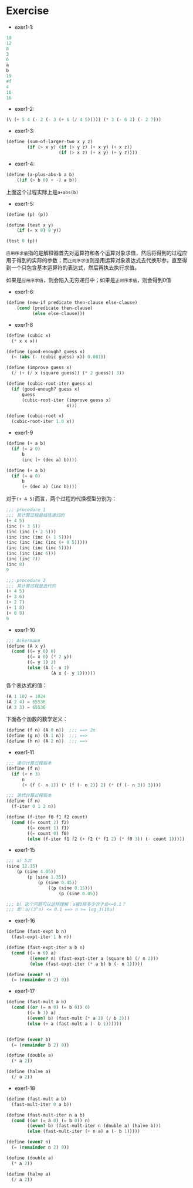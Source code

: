 # Exercise

* exer1-1:

``` Scheme
10
12
8
3
6
a
b
19
#f
4
16
16
```

* exer1-2:

``` Scheme
(\ (+ 5 4 (- 2 (- 3 (+ 6 (/ 4 5))))) (* 3 (- 6 2) (- 2 7)))
```


* exer1-3:

``` Scheme
(define (sum-of-larger-two x y z)
        (if (> x y) (if (> y z) (+ x y) (+ x z))
                    (if (> x z) (+ x y) (+ y z))))
```

* exer1-4:

``` Scheme
(define (a-plus-abs-b a b)
    ((if (> b 0) + -) a b))
```

上面这个过程实际上是`a+abs(b)`

* exer1-5:

```Scheme
(define (p) (p))

(define (test x y)
    (if (= x 0) 0 y))

(test 0 (p))
```

`应用序求值`指的是解释器首先对运算符和各个运算对象求值，然后将得到的过程应用于得到的实际的参数；而`正则序求值`则是用运算对象表达式去代换形参，直至得到一个只包含基本运算符的表达式，然后再执去执行求值。

如果是`应用序求值`，则会陷入无穷递归中；如果是`正则序求值`，则会得到0值

* exer1-6:

``` Scheme
(define (new-if predicate then-clause else-clause)
    (cond (predicate then-clause)
          (else else-clause)))
```

* exer1-8

``` Scheme
(define (cubic x)
  (* x x x))

(define (good-enough? guess x)
  (< (abs (- (cubic guess) x)) 0.001))

(define (improve guess x)
  (/ (+ (/ x (square guess)) (* 2 guess)) 3))

(define (cubic-root-iter guess x)
  (if (good-enough? guess x)
      guess
      (cubic-root-iter (improve guess x)
                       x)))

(define (cubic-root x)
  (cubic-root-iter 1.0 x))
```

* exer1-9

``` Scheme
(define (+ a b)
  (if (= a 0)
      b
      (inc (+ (dec a) b))))

(define (+ a b)
  (if (= a 0)
      b
      (+ (dec a) (inc b))))
```

对于`(+ 4 5)`而言，两个过程的代换模型分别为：

``` Scheme
;;; procedure 1
;;; 其计算过程是线性递归的
(+ 4 5)
(inc (+ 3 5))
(inc (inc (+ 2 5)))
(inc (inc (inc (+ 1 5))))
(inc (inc (inc (inc (+ 0 5)))))
(inc (inc (inc (inc 5))))
(inc (inc (inc 6)))
(inc (inc 7))
(inc 8)
9

;;; procedure 2
;;; 其计算过程是迭代的
(+ 4 5)
(+ 3 6)
(+ 2 7)
(+ 1 8)
(+ 0 9)
9
```

* exer1-10

``` Scheme
;;; Ackermann
(define (A x y)
  (cond ((= y 0) 0)
        ((= x 0) (* 2 y))
        ((= y 1) 2)
        (else (A (- x 1)
                 (A x (- y 1))))))
```

各个表达式的值：

``` Scheme
(A 1 10) = 1024
(A 2 4) = 65536
(A 3 3) = 65536
```

下面各个函数的数学定义：

``` Scheme
(define (f n) (A 0 n))  ;;; ==> 2n
(define (g n) (A 1 n))  ;;; ==> 
(define (h n) (A 2 n))  ;;; ==>
```

* exer1-11

``` Scheme
;;; 递归计算过程版本
(define (f n)
  (if (< n 3)
      n
      (+ (f (- n 1)) (* (f (- n 2)) 2) (* (f (- n 3)) 3))))

;;; 迭代计算过程版本
(define (f n)
  (f-iter 0 1 2 n))

(define (f-iter f0 f1 f2 count)
  (cond ((= count 2) f2)
        ((= count 1) f1)
        ((= count 0) f0)
        (else (f-iter f1 f2 (+ f2 (* f1 2) (* f0 3)) (- count 1)))))
```

* exer1-15

``` Scheme
;;; a) 5次
(sine 12.15)
    (p (sine 4.05))
        (p (sine 1.35))
            (p (sine 0.45))
                ((p (sine 0.15)))
                    (p (sine 0.05))

;;; b) 这个问题可以这样理解：a被3除多少次才会<=0.1？
;;; 即：a/(3^n) <= 0.1 ==> n >= log_3(10a)
```
* exer1-16

``` Scheme
(define (fast-expt b n)
  (fast-expt-iter 1 b n))

(define (fast-expt-iter a b n)
  (cond ((= n 0) a)
         ((even? n) (fast-expt-iter a (square b) (/ n 2)))
         (else (fast-expt-iter (* a b) b (- n 1)))))

(define (even? n)
  (= (remainder n 2) 0))
```

* exer1-17

``` Scheme
(define (fast-mult a b)
  (cond ((or (= a 0) (= b 0)) 0)
        ((= b 1) a)
        ((even? b) (fast-mult (* a 2) (/ b 2)))
        (else (+ a (fast-mult a (- b 1))))))


(define (even? b)
  (= (remainder b 2) 0))

(define (double a)
  (* a 2))

(define (halve a)
  (/ a 2))
```

* exer1-18

``` Scheme
(define (fast-mult a b)
  (fast-mult-iter 0 a b))

(define (fast-mult-iter n a b)
  (cond ((or (= a 0) (= b 0)) n)
        ((even? b) (fast-mult-iter n (double a) (halve b)))
        (else (fast-mult-iter (+ n a) a (- b 1)))))

(define (even? n)
  (= (remainder n 2) 0))

(define (double a)
  (* a 2))

(define (halve a)
  (/ a 2))
```
